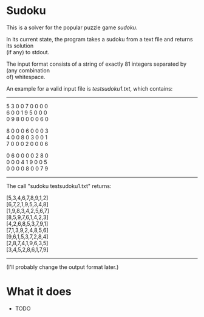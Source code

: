 # Sudoku

This is a solver for the popular puzzle game *sudoku*.

In its current state, the program takes a sudoku from a text file and returns its solution\
(if any) to stdout.


The input format consists of a string of exactly 81 integers separated by (any combination\
of) whitespace.

An example for a valid input file is *testsudoku1.txt*, which contains:

---

5 3 0 0 7 0 0 0 0\
6 0 0 1 9 5 0 0 0\
0 9 8 0 0 0 0 6 0

8 0 0 0 6 0 0 0 3\
4 0 0 8 0 3 0 0 1\
7 0 0 0 2 0 0 0 6

0 6 0 0 0 0 2 8 0\
0 0 0 4 1 9 0 0 5\
0 0 0 0 8 0 0 7 9

---




The call "sudoku testsudoku1.txt" returns:

[5,3,4,6,7,8,9,1,2]\
[6,7,2,1,9,5,3,4,8]\
[1,9,8,3,4,2,5,6,7]\
[8,5,9,7,6,1,4,2,3]\
[4,2,6,8,5,3,7,9,1]\
[7,1,3,9,2,4,8,5,6]\
[9,6,1,5,3,7,2,8,4]\
[2,8,7,4,1,9,6,3,5]\
[3,4,5,2,8,6,1,7,9]



---
(I'll probably change the output format later.)



# What it does



 - TODO


